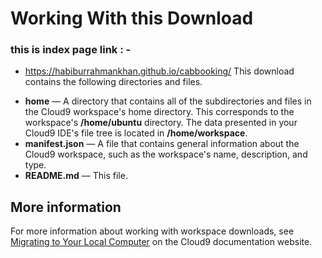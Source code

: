 # Working With this Download
### this is index page link : -
- https://habiburrahmankhan.github.io/cabbooking/
This download contains the following directories and files.

* **home** — A directory that contains all of the subdirectories and files in the Cloud9 workspace's home directory. This corresponds to the workspace's **/home/ubuntu** directory. The data presented in your Cloud9 IDE's file tree is located in **/home/workspace**.
* **manifest.json** — A file that contains general information about the Cloud9 workspace, such as the workspace's name, description, and type.
* **README.md** — This file.

## More information

For more information about working with workspace downloads, see [Migrating to Your Local Computer](https://docs.c9.io/docs/migrating-to-cloud9-offline) on the Cloud9 documentation website.


